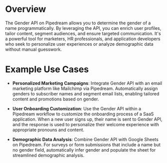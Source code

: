 # Overview

The Gender API on Pipedream allows you to determine the gender of a name programmatically. By leveraging the API, you can enrich user profiles, tailor content, segment audiences, and ensure targeted communication. It's a powerful tool for marketers, HR professionals, and application developers who seek to personalize user experiences or analyze demographic data without manual guesswork.

# Example Use Cases

- **Personalized Marketing Campaigns**: Integrate Gender API with an email marketing platform like Mailchimp via Pipedream. Automatically assign genders to subscriber names and segment email lists, enabling tailored content and promotions based on gender.

- **User Onboarding Customization**: Use the Gender API within a Pipedream workflow to customize the onboarding process of a SaaS application. When a new user signs up, their name is sent to Gender API, and the response is used to personalize their welcome experience with appropriate pronouns and content.

- **Demographic Data Analysis**: Combine Gender API with Google Sheets on Pipedream. For surveys or form submissions that include a name but no gender field, automatically infer gender and populate the sheet for streamlined demographic analysis.
